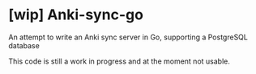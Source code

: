 # [wip] Anki-sync-go

An attempt to write an Anki sync server in Go, supporting a PostgreSQL database

This code is still a work in progress and at the moment not usable.
